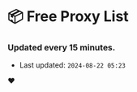 # :package: Free Proxy List
### Updated every 15 minutes.

- Last updated: `2024-08-22 05:23`

:heart:

